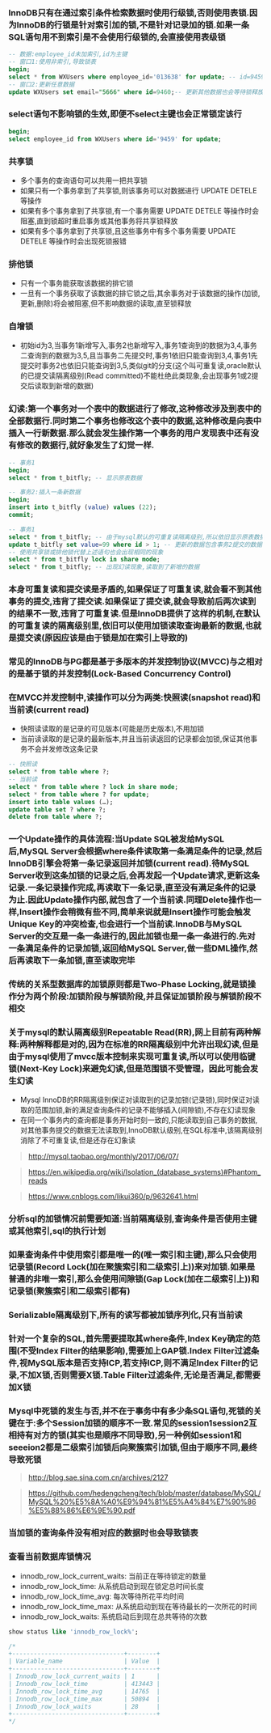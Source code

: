 ### InnoDB只有在通过索引条件检索数据时使用行级锁,否则使用表锁.因为InnoDB的行锁是针对索引加的锁,不是针对记录加的锁.如果一条SQL语句用不到索引是不会使用行级锁的,会直接使用表级锁

```sql
-- 数据:employee_id未加索引,id为主键
-- 窗口1:使用非索引,导致锁表
begin;
select * from WXUsers where employee_id='013638' for update; -- id=9459
-- 窗口2:更新任意数据
update WXUsers set email="5666" where id=9460;-- 更新其他数据也会等待锁释放
```

### select语句不影响锁的生效,即便不select主键也会正常锁定该行

```sql
begin;
select employee_id from WXUsers where id='9459' for update;
```

### 共享锁

* 多个事务的查询语句可以共用一把共享锁
* 如果只有一个事务拿到了共享锁,则该事务可以对数据进行 UPDATE DETELE 等操作
* 如果有多个事务拿到了共享锁,有一个事务需要 UPDATE DETELE 等操作时会阻塞,直到锁超时重启事务或其他事务将共享锁释放
* 如果有多个事务拿到了共享锁,且这些事务中有多个事务需要 UPDATE DETELE 等操作时会出现死锁报错

### 排他锁

* 只有一个事务能获取该数据的排它锁
* 一旦有一个事务获取了该数据的排它锁之后,其余事务对于该数据的操作(加锁,更新,删除)将会被阻塞,但不影响数据的读取,直至锁释放

### 自增锁

* 初始id为3,当事务1新增写入,事务2也新增写入,事务1查询到的数据为3,4,事务二查询到的数据为3,5,且当事务二先提交时,事务1依旧只能查询到3,4,事务1先提交时事务2也依旧只能查询到3,5,类似git的分支(这个叫可重复读,oracle默认的已提交读隔离级别(Read committed)不能杜绝此类现象,会出现事务1或2提交后读取到新增的数据)

### 幻读:第一个事务对一个表中的数据进行了修改,这种修改涉及到表中的全部数据行.同时第二个事务也修改这个表中的数据,这种修改是向表中插入一行新数据.那么就会发生操作第一个事务的用户发现表中还有没有修改的数据行,就好象发生了幻觉一样.

```sql
-- 事务1
begin;
select * from t_bitfly; -- 显示原表数据

-- 事务2:插入一条新数据
begin;
insert into t_bitfly (value) values (22);
commit;

-- 事务1
select * from t_bitfly; -- 由于mysql默认的可重复读隔离级别,所以依旧显示原表数据
update t_bitfly set value=99 where id > 1; -- 更新的数据包含事务2提交的数据
-- 使用共享锁或排他锁代替上述语句也会出现相同的现象
select * from t_bitfly lock in share mode;
select * from t_bitfly; -- 出现幻读现象,读取到了新增的数据
```


### 本身可重复读和提交读是矛盾的,如果保证了可重复读,就会看不到其他事务的提交,违背了提交读.如果保证了提交读,就会导致前后两次读到的结果不一致,违背了可重复读.但是InnoDB提供了这样的机制,在默认的可重复读的隔离级别里,依旧可以使用加锁读取查询最新的数据,也就是提交读(原因应该是由于锁是加在索引上导致的)

### 常见的InnoDB与PG都是基于多版本的并发控制协议(MVCC)与之相对的是基于锁的并发控制(Lock-Based Concurrency Control)

### 在MVCC并发控制中,读操作可以分为两类:快照读(snapshot read)和当前读(current read)

* 快照读读取的是记录的可见版本(可能是历史版本),不用加锁
* 当前读读取的是记录的最新版本,并且当前读返回的记录都会加锁,保证其他事务不会并发修改这条记录

```sql
-- 快照读
select * from table where ?;
-- 当前读
select * from table where ? lock in share mode;
select * from table where ? for update;
insert into table values (…);
update table set ? where ?;
delete from table where ?;
```

### 一个Update操作的具体流程:当Update SQL被发给MySQL后,MySQL Server会根据where条件读取第一条满足条件的记录,然后InnoDB引擎会将第一条记录返回并加锁(current read).待MySQL Server收到这条加锁的记录之后,会再发起一个Update请求,更新这条记录.一条记录操作完成,再读取下一条记录,直至没有满足条件的记录为止.因此Update操作内部,就包含了一个当前读.同理Delete操作也一样,Insert操作会稍微有些不同,简单来说就是Insert操作可能会触发Unique Key的冲突检查,也会进行一个当前读.InnoDB与MySQL Server的交互是一条一条进行的,因此加锁也是一条一条进行的.先对一条满足条件的记录加锁,返回给MySQL Server,做一些DML操作,然后再读取下一条加锁,直至读取完毕

### 传统的关系型数据库的加锁原则都是Two-Phase Locking,就是锁操作分为两个阶段:加锁阶段与解锁阶段,并且保证加锁阶段与解锁阶段不相交

### 关于mysql的默认隔离级别Repeatable Read(RR),网上目前有两种解释:两种解释都是对的,因为在标准的RR隔离级别中允许出现幻读,但是由于mysql使用了mvcc版本控制来实现可重复读,所以可以使用临键锁(Next-Key Lock)来避免幻读,但是范围锁不受管理，因此可能会发生幻读

* Mysql InnoDB的RR隔离级别保证对读取到的记录加锁(记录锁),同时保证对读取的范围加锁,新的满足查询条件的记录不能够插入(间隙锁),不存在幻读现象
* 在同一个事务内的查询都是事务开始时刻一致的,只能读取到自己事务的数据,对其他事务提交的数据无法读取到,InnoDB默认级别,在SQL标准中,该隔离级别消除了不可重复读,但是还存在幻象读

> http://mysql.taobao.org/monthly/2017/06/07/

> https://en.wikipedia.org/wiki/Isolation_(database_systems)#Phantom_reads

> https://www.cnblogs.com/likui360/p/9632641.html

### 分析sql的加锁情况前需要知道:当前隔离级别,查询条件是否使用主键或其他索引,sql的执行计划

### 如果查询条件中使用索引都是唯一的(唯一索引和主键),那么只会使用记录锁(Record Lock(加在聚簇索引和二级索引上))来对加锁.如果是普通的非唯一索引,那么会使用间隙锁(Gap Lock(加在二级索引上))和记录锁(聚簇索引和二级索引都有)

### Serializable隔离级别下,所有的读写都被加锁序列化,只有当前读

### 针对一个复杂的SQL,首先需要提取其where条件,Index Key确定的范围(不受Index Filter的结果影响),需要加上GAP锁.Index Filter过滤条件,视MySQL版本是否支持ICP,若支持ICP,则不满足Index Filter的记录,不加X锁,否则需要X锁.Table Filter过滤条件,无论是否满足,都需要加X锁

### Mysql中死锁的发生与否,并不在于事务中有多少条SQL语句,死锁的关键在于:多个Session加锁的顺序不一致.常见的session1session2互相持有对方的锁(其实也是顺序不同导致),另一种例如session1和seeeion2都是二级索引加锁后向聚簇索引加锁,但由于顺序不同,最终导致死锁

> http://blog.sae.sina.com.cn/archives/2127

> https://github.com/hedengcheng/tech/blob/master/database/MySQL/MySQL%20%E5%8A%A0%E9%94%81%E5%A4%84%E7%90%86%E5%88%86%E6%9E%90.pdf

### 当加锁的查询条件没有相对应的数据时也会导致锁表

### 查看当前数据库锁情况

* innodb_row_lock_current_waits: 当前正在等待锁定的数量
* innodb_row_lock_time: 从系统启动到现在锁定总时间长度
* innodb_row_lock_time_avg: 每次等待所花平均时间
* innodb_row_lock_time_max: 从系统启动到现在等待最长的一次所花的时间
* innodb_row_lock_waits: 系统启动后到现在总共等待的次数

```sql
show status like 'innodb_row_lock%';

/*
+-------------------------------+--------+
| Variable_name                 | Value  |
+-------------------------------+--------+
| Innodb_row_lock_current_waits | 1      |
| Innodb_row_lock_time          | 413443 |
| Innodb_row_lock_time_avg      | 14765  |
| Innodb_row_lock_time_max      | 50894  |
| Innodb_row_lock_waits         | 28     |
+-------------------------------+--------+
*/
```
